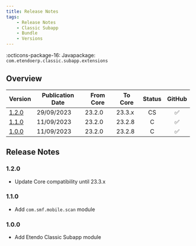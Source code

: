 ```yaml
---
title: Release Notes
tags:
    - Release Notes
    - Classic Subapp
    - Bundle
    - Versions
---
```

:octicons-package-16: Javapackage: `com.etendoerp.classic.subapp.extensions`

## Overview

| Version | Publication Date | From Core | To Core| Status | GitHub|
| --- | --- | --- | --- | :---: | :---: |
| [1.2.0](/whats-new/release-notes/etendo-mobile/bundles/classic-subapp-extensions/release-notes/#120)  | 29/09/2023 | 23.2.0 | 23.3.x | CS  | :white_check_mark:|
| [1.1.0](/whats-new/release-notes/etendo-mobile/bundles/classic-subapp-extensions/release-notes/#110)  | 11/09/2023 | 23.2.0 | 23.2.8 | C  | :white_check_mark:|
| [1.0.0](/whats-new/release-notes/etendo-mobile/bundles/classic-subapp-extensions/release-notes/#100) | 11/09/2023 | 23.2.0 | 23.2.8 | C   | :white_check_mark:|

## Release Notes
### 1.2.0
- Update Core compatibility until 23.3.x
### 1.1.0
- Add  `com.smf.mobile.scan` module
### 1.0.0
- Add Etendo Classic Subapp module